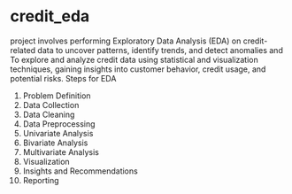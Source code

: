 # credit_eda
project involves performing Exploratory Data Analysis (EDA) on credit-related data to uncover patterns, identify trends, and detect anomalies and To explore and analyze credit data using statistical and visualization techniques, gaining insights into customer behavior, credit usage, and potential risks.
Steps for EDA 

1. Problem Definition  
2. Data Collection  
3. Data Cleaning  
4. Data Preprocessing  
5. Univariate Analysis  
6. Bivariate Analysis  
7. Multivariate Analysis  
8. Visualization  
9. Insights and Recommendations  
10. Reporting  
